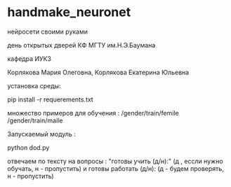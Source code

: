 # handmake_neuronet


нейросети своими руками

день открытых дверей КФ МГТУ им.Н.Э.Баумана

кафедра ИУК3


Корлякова Мария Олеговна, Корлякова Екатерина Юльевна

установка среды:

pip install -r requerements.txt

множество примеров для обучения :
/gender/train/femile
/gender/train/maile

Запускаемый модуль :

python dod.py

отвечаем по тексту на вопросы :
"готовы учить (д/н):" (д , ессли нужно обучать, н - пропустить)
 и
 готовы работать (д/н): (д - будем проверять, н - пропустить)
 
